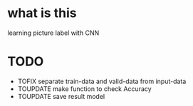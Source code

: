 # what is this
   learning picture label with CNN

# TODO
   *  TOFIX separate train-data and valid-data from input-data
   *  TOUPDATE make function to check Accuracy
   *  TOUPDATE save result model

